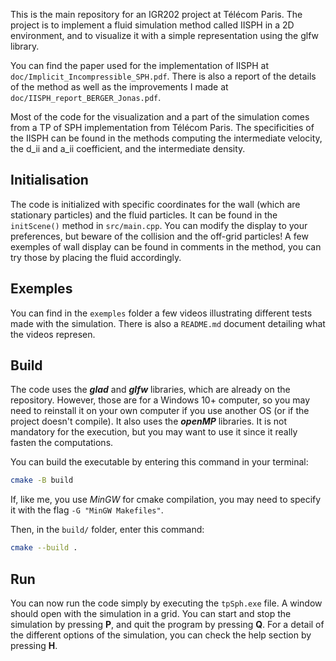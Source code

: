 This is the main repository for an IGR202 project at Télécom Paris.
The project is to implement a fluid simulation method called IISPH in a 2D environment, and to visualize it with a simple representation using the glfw library.

You can find the paper used for the implementation of IISPH at `doc/Implicit_Incompressible_SPH.pdf`. There is also a report of the details of the method as well as the improvements I made at `doc/IISPH_report_BERGER_Jonas.pdf`.

Most of the code for the visualization and a part of the simulation comes from a TP of SPH implementation from Télécom Paris.
The specificities of the IISPH can be found in the methods computing the intermediate velocity, the d_ii and a_ii coefficient, and the intermediate density.

## Initialisation

The code is initialized with specific coordinates for the wall (which are stationary particles) and the fluid particles. It can be found in the `initScene()` method in `src/main.cpp`. You can modify the display to your preferences, but beware of the collision and the off-grid particles! A few exemples of wall display can be found in comments in the method, you can try those by placing the fluid accordingly.

## Exemples

You can find in the `exemples` folder a few videos illustrating different tests made with the simulation. There is also a `README.md` document detailing what the videos represen.

## Build

The code uses the ***glad*** and ***glfw*** libraries, which are already on the repository. However, those are for a Windows 10+ computer, so you may need to reinstall it on your own computer if you use another OS (or if the project doesn't compile).
It also uses the ***openMP*** libraries. It is not mandatory for the execution, but you may want to use it since it really fasten the computations.

You can build the executable by entering this command in your terminal:

```bash
cmake -B build
```
If, like me, you use *MinGW* for cmake compilation, you may need to specify it with the flag `-G "MinGW Makefiles"`.

Then, in the `build/` folder, enter this command:

```bash
cmake --build .
```

## Run

You can now run the code simply by executing the `tpSph.exe` file. A window should open with the simulation in a grid. You can start and stop the simulation by pressing **P**, and quit the program by pressing **Q**. For a detail of the different options of the simulation, you can check the help section by pressing **H**.
